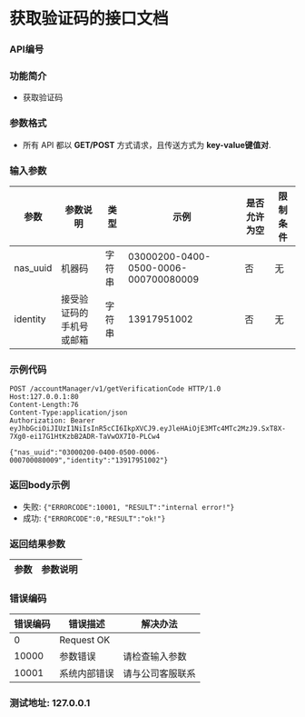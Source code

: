 获取验证码的接口文档
=================================

### API编号

### 功能简介
* 获取验证码

### 参数格式

* 所有 API 都以 **GET/POST** 方式请求，且传送方式为 **key-value键值对**.

### 输入参数


 参数           |参数说明                 |  类型       |   示例                             |是否允许为空|  限制条件
----------------|-------------------------|-------------|------------------------------------|------------|---------------------
nas_uuid        |机器码                   |字符串       |03000200-0400-0500-0006-000700080009|否          |无
identity        |接受验证码的手机号或邮箱 |字符串       |13917951002                         |否          |无

### 示例代码

    POST /accountManager/v1/getVerificationCode HTTP/1.0
    Host:127.0.0.1:80
    Content-Length:76
    Content-Type:application/json
    Authorization: Bearer eyJhbGciOiJIUzI1NiIsInR5cCI6IkpXVCJ9.eyJleHAiOjE3MTc4MTc2MzJ9.SxT8X-7Xg0-ei17G1HtKzbB2ADR-TaVwOX7I0-PLCw4

    {"nas_uuid":"03000200-0400-0500-0006-000700080009","identity":"13917951002"}

### 返回body示例

* 失败: `{"ERRORCODE":10001, "RESULT":"internal error!"}`
* 成功: `{"ERRORCODE":0,"RESULT":"ok!"}`


### 返回结果参数

参数            | 参数说明
----------------|-------------------------------


### 错误编码

错误编码    | 错误描述                  | 解决办法
------------|---------------------------|------------------
0           | Request OK                |
10000       | 参数错误                  | 请检查输入参数
10001       | 系统内部错误              | 请与公司客服联系

### 测试地址: 127.0.0.1

